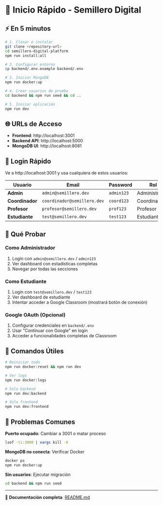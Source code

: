 # 🚀 Inicio Rápido - Semillero Digital

## ⚡ En 5 minutos

```bash
# 1. Clonar e instalar
git clone <repository-url>
cd semillero-digital-platform
npm run install:all

# 2. Configurar entorno
cp backend/.env.example backend/.env

# 3. Iniciar MongoDB
npm run docker:up

# 4. Crear usuarios de prueba
cd backend && npm run seed && cd ..

# 5. Iniciar aplicación
npm run dev
```

## 🌐 URLs de Acceso

- **Frontend**: http://localhost:3001
- **Backend API**: http://localhost:5000
- **MongoDB UI**: http://localhost:8081

## 👥 Login Rápido

Ve a http://localhost:3001 y usa cualquiera de estos usuarios:

| Usuario | Email | Password | Rol |
|---------|-------|----------|-----|
| **Admin** | `admin@semillero.dev` | `admin123` | Administrador |
| **Coordinador** | `coordinador@semillero.dev` | `coord123` | Coordinador |
| **Profesor** | `profesor@semillero.dev` | `prof123` | Profesor |
| **Estudiante** | `test@semillero.dev` | `test123` | Estudiante |

## 🎯 Qué Probar

### Como Administrador
1. Login con `admin@semillero.dev` / `admin123`
2. Ver dashboard con estadísticas completas
3. Navegar por todas las secciones

### Como Estudiante
1. Login con `test@semillero.dev` / `test123`
2. Ver dashboard de estudiante
3. Intentar acceder a Google Classroom (mostrará botón de conexión)

### Google OAuth (Opcional)
1. Configurar credenciales en `backend/.env`
2. Usar "Continuar con Google" en login
3. Acceder a funcionalidades completas de Classroom

## 🔧 Comandos Útiles

```bash
# Reiniciar todo
npm run docker:reset && npm run dev

# Ver logs
npm run docker:logs

# Solo backend
npm run dev:backend

# Solo frontend  
npm run dev:frontend
```

## 🚨 Problemas Comunes

**Puerto ocupado**: Cambiar a 3001 o matar proceso
```bash
lsof -ti:3000 | xargs kill -9
```

**MongoDB no conecta**: Verificar Docker
```bash
docker ps
npm run docker:up
```

**Sin usuarios**: Ejecutar migración
```bash
cd backend && npm run seed
```

---

📖 **Documentación completa**: [README.md](README.md)
